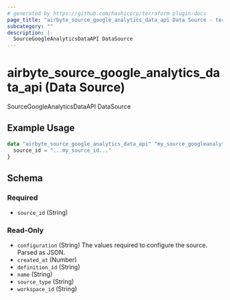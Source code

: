 ```yaml
---
# generated by https://github.com/hashicorp/terraform-plugin-docs
page_title: "airbyte_source_google_analytics_data_api Data Source - terraform-provider-airbyte"
subcategory: ""
description: |-
  SourceGoogleAnalyticsDataAPI DataSource
---
```


# airbyte_source_google_analytics_data_api (Data Source)

SourceGoogleAnalyticsDataAPI DataSource

## Example Usage

```terraform
data "airbyte_source_google_analytics_data_api" "my_source_googleanalyticsdataapi" {
  source_id = "...my_source_id..."
}
```

<!-- schema generated by tfplugindocs -->
## Schema

### Required

- `source_id` (String)

### Read-Only

- `configuration` (String) The values required to configure the source. Parsed as JSON.
- `created_at` (Number)
- `definition_id` (String)
- `name` (String)
- `source_type` (String)
- `workspace_id` (String)
